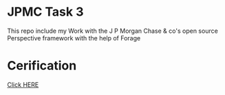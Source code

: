 # JPMC Task 3
This repo include my Work with the J P Morgan Chase & co's open source Perspective framework with the help of Forage 

# Cerification
[Click HERE](https://forage-uploads-prod.s3.amazonaws.com/completion-certificates/J.P.%20Morgan/R5iK7HMxJGBgaSbvk_J.P.%20Morgan_eEkvfYSCxybHSbZEW_1724903692855_completion_certificate.pdf)
